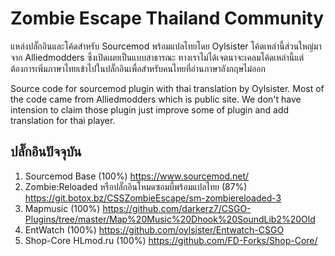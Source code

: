 # Zombie Escape Thailand Community

แหล่งปลั๊กอินและโค้ดสำหรับ Sourcemod พร้อมแปลไทยโดย Oylsister โค้ดเหล่านี้ส่วนใหญ่มาจาก Alliedmodders ซึ่งเปิดเผยเป็นแบบสาธารณะ ทางเราไม่ได้เจตนาจะเคลมโค้ดเหล่านี้แต่ต้องการเพิ่มภาษาไทยเข้าไปในปลั๊กอินเพื่อสำหรับคนไทยที่อ่านภาษาอังกฤษไม่ออก

Source code for sourcemod plugin with thai translation by Oylsister. Most of the code came from Alliedmodders which is public site. We don't have intension to claim those plugin just improve some of plugin and add translation for thai player.

## ปลั๊กอินปัจจุบัน
1. Sourcemod Base (100%) https://www.sourcemod.net/
2. Zombie:Reloaded หรือปลั๊กอินโหมดซอมบี้พร้อมแปลไทย (87%) https://git.botox.bz/CSSZombieEscape/sm-zombiereloaded-3
3. Mapmusic (100%) https://github.com/darkerz7/CSGO-Plugins/tree/master/Map%20Music%20Dhook%20SoundLib2%20Old
4. EntWatch (100%) https://github.com/oylsister/Entwatch-CSGO
5. Shop-Core HLmod.ru (100%) https://github.com/FD-Forks/Shop-Core/
